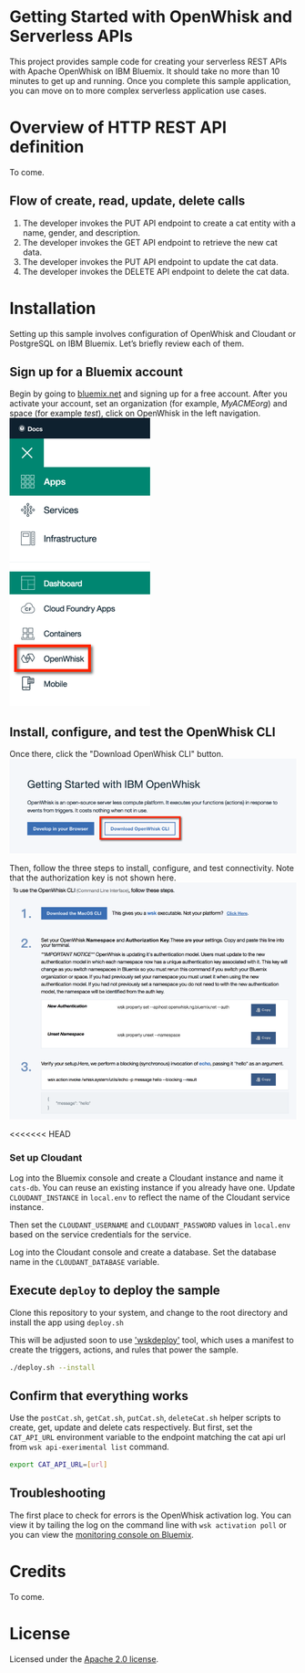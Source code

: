 # Getting Started with OpenWhisk and Serverless APIs
This project provides sample code for creating your serverless REST APIs with Apache OpenWhisk on IBM Bluemix. It should take no more than 10 minutes to get up and running. Once you complete this sample application, you can move on to more complex serverless application use cases.

# Overview of HTTP REST API definition
To come.

## Flow of create, read, update, delete calls
1. The developer invokes the PUT API endpoint to create a cat entity with a name, gender, and description.
2. The developer invokes the GET API endpoint to retrieve the new cat data.
3. The developer invokes the PUT API endpoint to update the cat data.
4. The developer invokes the DELETE API endpoint to delete the cat data.

# Installation
Setting up this sample involves configuration of OpenWhisk and Cloudant or PostgreSQL on IBM Bluemix. Let’s briefly review each of them.

## Sign up for a Bluemix account
Begin by going to [bluemix.net](https://console.ng.bluemix.net/) and signing up for a free account. After you activate your account, set an organization (for example, *MyACMEorg*) and space (for example *test*), click on OpenWhisk in the left navigation.
![alt text](docs/openwhisk-nav.png)

## Install, configure, and test the OpenWhisk CLI
Once there, click the "Download OpenWhisk CLI" button.
![alt text](docs/getting-started-with-openwhisk.png)

Then, follow the three steps to install, configure, and test connectivity. Note that the authorization key is not shown here.
![alt text](docs/openwhisk-cli.png)

<<<<<<< HEAD

### Set up Cloudant

Log into the Bluemix console and create a Cloudant instance and name it `cats-db`. You can reuse an existing instance if you already have one. Update `CLOUDANT_INSTANCE` in `local.env` to reflect the name of the Cloudant service instance.

Then set the `CLOUDANT_USERNAME` and `CLOUDANT_PASSWORD` values in `local.env` based on the service credentials for the service.

Log into the Cloudant console and create a database. Set the database name in the `CLOUDANT_DATABASE` variable.


## Execute `deploy` to deploy the sample
Clone this repository to your system, and change to the root directory and install the app using `deploy.sh`

This will be adjusted soon to use ['wskdeploy'](https://github.com/openwhisk/openwhisk-wskdeploy) tool, which uses a manifest to create the triggers, actions, and rules that power the sample.

```bash
./deploy.sh --install
```

## Confirm that everything works

Use the `postCat.sh`, `getCat.sh`, `putCat.sh`, `deleteCat.sh` helper scripts to create, get, update and delete cats respectively. But first, set the `CAT_API_URL` environment variable to the endpoint matching the cat api url from `wsk api-exerimental list` command.
```bash
export CAT_API_URL=[url]
```

## Troubleshooting

The first place to check for errors is the OpenWhisk activation log. You can view it by tailing the log on the command line with `wsk activation poll` or you can view the [monitoring console on Bluemix](https://console.ng.bluemix.net/openwhisk/dashboard).

# Credits

To come.

# License

Licensed under the [Apache 2.0 license](LICENSE.txt).
